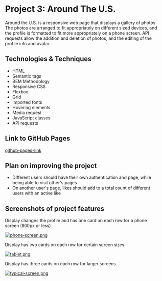 # Project 3: Around The U.S.

Around the U.S. is a responsive web page that displays a gallery of photos. The photos are arranged to fit appropriately on different sized devices, and the profile is formatted to fit more appropriately on a phone screen. API requests allow the addition and deletion of photos, and the editing of the profile info and avatar.

## Technologies & Techniques

- HTML
- Semantic tags
- BEM Methodology
- Responsive CSS
- Flexbox
- Grid
- Imported fonts
- Hovering elements
- Media request
- JavaScript classes
- API requests

## Link to GitHub Pages

[github-pages-link](https://marzahlde09.github.io/se_project_aroundtheus/)

## Plan on improving the project

- Different users should have their own authentication and page, while being able to visit other's pages
- On another user's page, likes should add to a total count of different users with an active like

## Screenshots of project features

Display changes the profile and has one card on each row for a phone screen (800px or less)

[![phone-screen.png](https://i.postimg.cc/Y9m67NJL/phone-screen.png)](https://postimg.cc/R646QtCv)

Display has two cards on each row for certain screen sizes

[![tablet.png](https://i.postimg.cc/sxdpgQr6/tablet.png)](https://postimg.cc/N9DyN0Lm)

Display has three cards on each row for larger screens

[![typical-screen.png](https://i.postimg.cc/0jY7Mk58/typical-screen.png)](https://postimg.cc/sG2MbRZ8)
